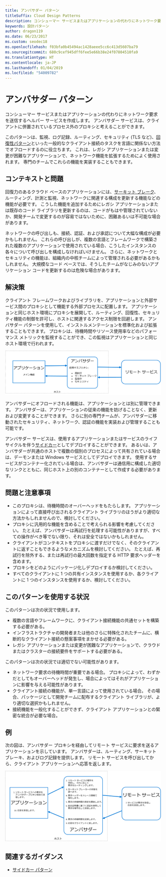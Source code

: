 ```yaml
---
title: アンバサダー パターン
titleSuffix: Cloud Design Patterns
description: コンシューマー サービスまたはアプリケーションの代わりにネットワーク要求を送信するヘルパー サービスを作成します。
keywords: 設計パターン
author: dragon119
ms.date: 06/23/2017
ms.custom: seodec18
ms.openlocfilehash: f03bfa0b45494ac1428aeee5cc6c413d5607ba79
ms.sourcegitcommit: 680c9cef945dff6fee5e66b38e24f07804510fa9
ms.translationtype: HT
ms.contentlocale: ja-JP
ms.lasthandoff: 01/04/2019
ms.locfileid: "54009782"
---
```

# <a name="ambassador-pattern"></a>アンバサダー パターン

コンシューマー サービスまたはアプリケーションの代わりにネットワーク要求を送信するヘルパー サービスを作成します。 アンバサダー サービスは、クライアントに併置されているプロセス外のプロキシと考えることができます。

このパターンは、監視、ログ記録、ルーティング、セキュリティ (TLS など)、[回復性パターン][ resiliency-patterns]といった一般的なクライアント接続のタスクを言語に関係ない方法でオフロードするのに役立ちます。 これは、レガシ アプリケーションまたは変更が困難なアプリケーションで、ネットワーク機能を拡張するためによく使用されます。 専門のチームでこれらの機能を実装することもできます。

## <a name="context-and-problem"></a>コンテキストと問題

回復力のあるクラウド ベースのアプリケーションには、[サーキット ブレーク](./circuit-breaker.md)、ルーティング、計測と監視、ネットワークに関連する構成を更新する機能などの機能が必要です。 こうした機能を追加するためにレガシ アプリケーションまたは既存のコード ライブラリを更新するのは、コードがもはや管理されていないか、開発チームで変更するのが容易ではないために、困難あるいは不可能な場合があります。

ネットワークの呼び出しも、接続、認証、および承認について大幅な構成が必要かもしれません。 これらの呼び出しが、複数の言語とフレームワークで構築された複数のアプリケーションで使用されている場合、こうしたインスタンスの各々について呼び出しを構成しなければいけません。 さらに、ネットワークとセキュリティの機能は、組織内の中核チームによって管理される必要があるかもしれません。 大規模なコード ベースでは、そうしたチームがなじみのないアプリケーション コードを更新するのは危険な場合があります。

## <a name="solution"></a>解決策

クライアント フレームワークおよびライブラリを、アプリケーションと外部サービス間のプロキシとして機能する外部プロセスに配置します。 アプリケーションと同じホスト環境にプロキシを展開して、ルーティング、回復性、セキュリティ機能の制御を許可し、ホストに関連するアクセス制限を回避します。 アンバサダー パターンを使用して、インストルメンテーションを標準化および拡張することもできます。 プロキシは、待機時間やリソース使用率などのパフォーマンス メトリックを監視することができ、この監視はアプリケーションと同じホスト環境で行われます。

![アンバサダー パターンの図](./_images/ambassador.png)

アンバサダーにオフロードされる機能は、アプリケーションとは別に管理できます。 アンバサダーは、アプリケーションの従来の機能を妨げることなく、更新および変更することができます。 さらに別の専門チームが、アンバサダーに移動されたセキュリティ、ネットワーク、認証の機能を実装および管理することも可能です。

アンバサダー サービスは、使用するアプリケーションまたはサービスのライフ サイクルを伴う[サイドカー](./sidecar.md)としてデプロイすることができます。 あるいは、アンバサダーが共通のホストで複数の個別のプロセスによって共有されている場合は、デーモンまたは Windows サービスとしてデプロイできます。 使用するサービスがコンテナー化されている場合は、アンバサダーは通信用に構成した適切なリンクとともに、同じホスト上の別のコンテナーとして作成する必要があります。

## <a name="issues-and-considerations"></a>問題と注意事項

- このプロキシは、待機時間のオーバーヘッドをもたらします。 アプリケーションによって直接呼び出されるクライアント ライブラリのほうがより適切な方法かもしれませんので、検討してください。
- プロキシに汎用的な機能を含めることで考えられる影響を考慮してください。 たとえば、アンバサダーは再試行を処理する可能性がありますが、すべての操作がべき等でない限り、それは安全ではないかもしれません。
- クライアントがコンテキストをプロキシに渡すだけでなく、そのクライアントに返すこともできるようなメカニズムを検討してください。 たとえば、再試行を除外する、または再試行の最大回数を指定する HTTP 要求ヘッダーを含めます。
- プロキシをどのようにパッケージ化しデプロイするか検討してください。
- すべてのクライアントに 1 つの共有インスタンスを使用するか、各クライアントに 1 つのインスタンスを使用するか、検討してください。

## <a name="when-to-use-this-pattern"></a>このパターンを使用する状況

このパターンは次の状況で使用します。

- 複数の言語やフレームワークに、クライアント接続機能の共通セットを構築する必要がある。
- インフラストラクチャの開発者または他のさらに特殊化されたチームに、横断的なクライアント接続の懸案事項をまかせる必要がある。
- レガシ アプリケーションまたは変更が困難なアプリケーションで、クラウドまたはクラスターの接続要件をサポートする必要がある。

このパターンは次の状況では適切でない可能性があります。

- ネットワーク要求の待機時間が重要である場合。 プロキシによって、わずかだとしてもオーバーヘッドが発生し、場合によってはそれがアプリケーションに影響を与える可能性があります。
- クライアント接続の機能が、単一言語によって使用されている場合。 その場合、パッケージとして開発チームに配布するクライアント ライブラリが、より適切な選択かもしれません。
- 接続機能を一般化することができず、クライアント アプリケーションとの緊密な統合が必要な場合。

## <a name="example"></a>例

次の図は、アンバサダー プロキシを経由してリモート サービスに要求を送るアプリケーションを示しています。 アンバサダーは、ルーティング、サーキット ブレーキ、およびログ記録を提供します。 リモート サービスを呼び出してから、クライアント アプリケーションへ応答を返します。

![アンバサダー パターンの例](./_images/ambassador-example.png)

## <a name="related-guidance"></a>関連するガイダンス

- [サイドカー パターン](./sidecar.md)

<!-- links -->

[resiliency-patterns]: ./category/resiliency.md
